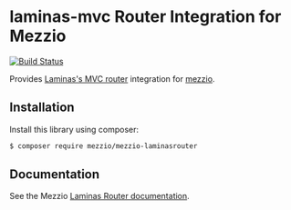 # laminas-mvc Router Integration for Mezzio

[![Build Status](https://github.com/mezzio/mezzio-laminasrouter/workflows/continuous-integration.yml/badge.svg)](https://github.com/mezzio/mezzio-laminasrouter/actions/workflows/continuous-integration.yml)

Provides [Laminas's MVC router](https://github.com/laminas/laminas-mvc)
integration for [mezzio](https://github.com/mezzio/mezzio).

## Installation

Install this library using composer:

```bash
$ composer require mezzio/mezzio-laminasrouter
```

## Documentation

See the Mezzio [Laminas Router documentation](https://docs.mezzio.dev/mezzio/features/router/laminas-router/).
